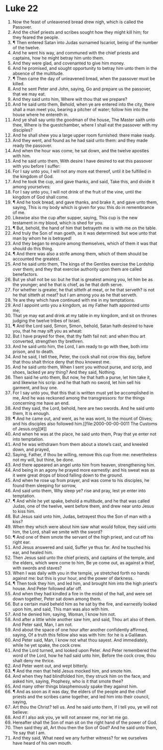 ﻿# Luke 22
1. Now the feast of unleavened bread drew nigh, which is called the Passover. 
2. And the chief priests and scribes sought how they might kill him; for they feared the people. 
3. ¶ Then entered Satan into Judas surnamed Iscariot, being of the number of the twelve. 
4. And he went his way, and communed with the chief priests and captains, how he might betray him unto them. 
5. And they were glad, and covenanted to give him money. 
6. And he promised, and sought opportunity to betray him unto them in the absence of the multitude. 
7. ¶ Then came the day of unleavened bread, when the passover must be killed. 
8. And he sent Peter and John, saying, Go and prepare us the passover, that we may eat. 
9. And they said unto him, Where wilt thou that we prepare? 
10. And he said unto them, Behold, when ye are entered into the city, there shall a man meet you, bearing a pitcher of water; follow him into the house where he entereth in. 
11. And ye shall say unto the goodman of the house, The Master saith unto thee, Where is the guestchamber, where I shall eat the passover with my disciples? 
12. And he shall shew you a large upper room furnished: there make ready. 
13. And they went, and found as he had said unto them: and they made ready the passover. 
14. And when the hour was come, he sat down, and the twelve apostles with him. 
15. And he said unto them, With desire I have desired to eat this passover with you before I suffer: 
16. For I say unto you, I will not any more eat thereof, until it be fulfilled in the kingdom of God. 
17. And he took the cup, and gave thanks, and said, Take this, and divide it among yourselves: 
18. For I say unto you, I will not drink of the fruit of the vine, until the kingdom of God shall come. 
19. ¶ And he took bread, and gave thanks, and brake it, and gave unto them, saying, This is my body which is given for you: this do in remembrance of me. 
20. Likewise also the cup after supper, saying, This cup is the new testament in my blood, which is shed for you. 
21. ¶ But, behold, the hand of him that betrayeth me is with me on the table. 
22. And truly the Son of man goeth, as it was determined: but woe unto that man by whom he is betrayed! 
23. And they began to enquire among themselves, which of them it was that should do this thing. 
24. ¶ And there was also a strife among them, which of them should be accounted the greatest. 
25. And he said unto them, The kings of the Gentiles exercise the Lordship over them; and they that exercise authority upon them are called benefactors. 
26. But ye shall not be so: but he that is greatest among you, let him be as the younger; and he that is chief, as he that doth serve. 
27. For whether is greater, he that sitteth at meat, or he that serveth? is not he that sitteth at meat? but I am among you as he that serveth. 
28. Ye are they which have continued with me in my temptations. 
29. And I appoint unto you a kingdom, as my Father hath appointed unto me; 
30. That ye may eat and drink at my table in my kingdom, and sit on thrones judging the twelve tribes of Israel. 
31. ¶ And the Lord said, Simon, Simon, behold, Satan hath desired to have you, that he may sift you as wheat: 
32. But I have prayed for thee, that thy faith fail not: and when thou art converted, strengthen thy brethren. 
33. And he said unto him, the Lord, I am ready to go with thee, both into prison, and to death. 
34. And he said, I tell thee, Peter, the cock shall not crow this day, before that thou shalt thrice deny that thou knowest me. 
35. And he said unto them, When I sent you without purse, and scrip, and shoes, lacked ye any thing? And they said, Nothing. 
36. Then said he unto them, But now, he that hath a purse, let him take it, and likewise his scrip: and he that hath no sword, let him sell his garment, and buy one. 
37. For I say unto you, that this that is written must yet be accomplished in me, And he was reckoned among the transgressors: for the things concerning me have an end. 
38. And they said, the Lord, behold, here are two swords. And he said unto them, It is enough. 
39. ¶ And he came out, and went, as he was wont, to the mount of Olives; and his disciples also followed him.[[file:2000-00-00-0011 The Customs of Jesus.org][#]] 
40. And when he was at the place, he said unto them, Pray that ye enter not into temptation. 
41. And he was withdrawn from them about a stone’s cast, and kneeled down, and prayed, 
42. Saying, Father, if thou be willing, remove this cup from me: nevertheless not my will, but thine, be done. 
43. And there appeared an angel unto him from heaven, strengthening him. 
44. And being in an agony he prayed more earnestly: and his sweat was as it were great drops of blood falling down to the ground. 
45. And when he rose up from prayer, and was come to his disciples, he found them sleeping for sorrow, 
46. And said unto them, Why sleep ye? rise and pray, lest ye enter into temptation. 
47. ¶ And while he yet spake, behold a multitude, and he that was called Judas, one of the twelve, went before them, and drew near unto Jesus to kiss him. 
48. But Jesus said unto him, Judas, betrayest thou the Son of man with a kiss? 
49. When they which were about him saw what would follow, they said unto him, the Lord, shall we smite with the sword? 
50. ¶ And one of them smote the servant of the high priest, and cut off his right ear. 
51. And Jesus answered and said, Suffer ye thus far. And he touched his ear, and healed him. 
52. Then Jesus said unto the chief priests, and captains of the temple, and the elders, which were come to him, Be ye come out, as against a thief, with swords and staves? 
53. When I was daily with you in the temple, ye stretched forth no hands against me: but this is your hour, and the power of darkness. 
54. ¶ Then took they him, and led him, and brought him into the high priest’s house. And Peter followed afar off. 
55. And when they had kindled a fire in the midst of the hall, and were set down together, Peter sat down among them. 
56. But a certain maid beheld him as he sat by the fire, and earnestly looked upon him, and said, This man was also with him. 
57. And he denied him, saying, Woman, I know him not. 
58. And after a little while another saw him, and said, Thou art also of them. And Peter said, Man, I am not. 
59. And about the space of one hour after another confidently affirmed, saying, Of a truth this fellow also was with him: for he is a Galilæan. 
60. And Peter said, Man, I know not what thou sayest. And immediately, while he yet spake, the cock crew. 
61. And the Lord turned, and looked upon Peter. And Peter remembered the word of the Lord, how he had said unto him, Before the cock crow, thou shalt deny me thrice. 
62. And Peter went out, and wept bitterly. 
63. ¶ And the men that held Jesus mocked him, and smote him. 
64. And when they had blindfolded him, they struck him on the face, and asked him, saying, Prophesy, who is it that smote thee? 
65. And many other things blasphemously spake they against him. 
66. ¶ And as soon as it was day, the elders of the people and the chief priests and the scribes came together, and led him into their council, saying, 
67. Art thou the Christ? tell us. And he said unto them, If I tell you, ye will not believe: 
68. And if I also ask you, ye will not answer me, nor let me go. 
69. Hereafter shall the Son of man sit on the right hand of the power of God. 
70. Then said they all, Art thou then the Son of God? And he said unto them, Ye say that I am. 
71. And they said, What need we any further witness? for we ourselves have heard of his own mouth. 
